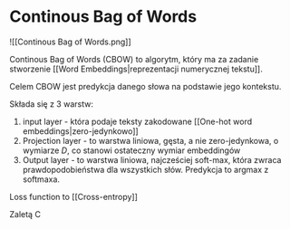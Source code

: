 # Continous Bag of Words

![[Continous Bag of Words.png]]

Continous Bag of Words (CBOW) to algorytm, który ma za zadanie stworzenie [[Word Embeddings|reprezentacji numerycznej tekstu]]. 

Celem CBOW jest predykcja danego słowa na podstawie jego kontekstu.

Składa się z 3 warstw: 
1. input layer - która podaje teksty zakodowane [[One-hot word embeddings|zero-jedynkowo]]
2. Projection layer - to warstwa liniowa, gęsta, a nie zero-jedynkowa, o wymiarze $D$, co stanowi ostateczny wymiar embeddingów
3. Output layer - to warstwa liniowa, najcześciej soft-max, która zwraca prawdopodobieństwa dla wszystkich słów. Predykcja to argmax z softmaxa.

Loss function to [[Cross-entropy]]

Zaletą C